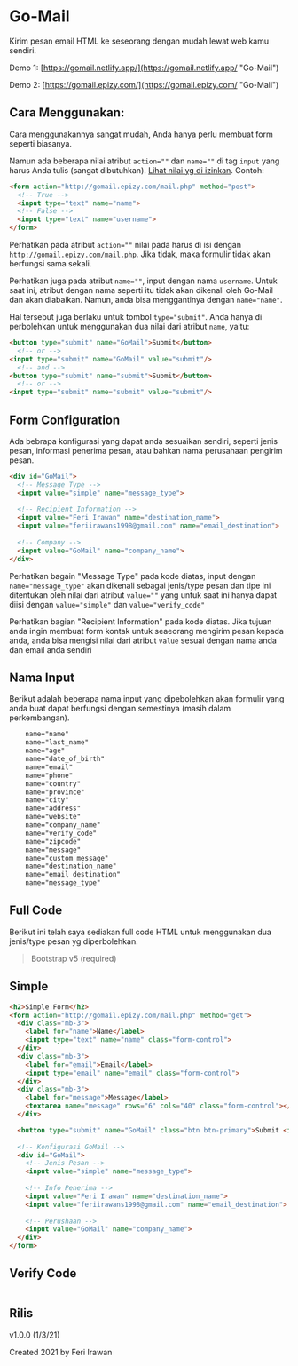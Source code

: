 # Go-Mail
Kirim pesan email HTML ke seseorang dengan mudah lewat web kamu sendiri.

Demo 1:
[https://gomail.netlify.app/](https://gomail.netlify.app/ "Go-Mail")

Demo 2:
[https://gomail.epizy.com/](https://gomail.epizy.com/ "Go-Mail")

## Cara Menggunakan:
Cara menggunakannya sangat mudah, Anda hanya perlu membuat form seperti biasanya.

Namun ada beberapa nilai atribut <code>action=""</code> dan <code>name=""</code> di tag <code>input</code> yang harus Anda tulis (sangat dibutuhkan). [Lihat nilai yg di izinkan](#nama-input). Contoh:

```html
<form action="http://gomail.epizy.com/mail.php" method="post">
  <!-- True --> 
  <input type="text" name="name">
  <!-- False --> 
  <input type="text" name="username">
</form>
``` 
Perhatikan pada atribut <code>action=""</code> nilai pada harus di isi dengan <code>http://gomail.epizy.com/mail.php</code>. Jika tidak, maka formulir tidak akan berfungsi sama sekali.

Perhatikan juga pada atribut <code>name=""</code>, input dengan nama <code>username</code>. Untuk saat ini, atribut dengan nama seperti itu tidak akan dikenali oleh Go-Mail dan akan diabaikan. Namun, anda bisa menggantinya dengan <code>name="name"</code>.

Hal tersebut juga berlaku untuk tombol <code>type="submit"</code>. Anda hanya di perbolehkan untuk menggunakan dua nilai dari atribut <code>name</code>, yaitu:
```html   
<button type="submit" name="GoMail">Submit</button>
  <!-- or --> 
<input type="submit" name="GoMail" value="submit"/>
  <!-- and --> 
<button type="submit" name="submit">Submit</button>
  <!-- or --> 
<input type="submit" name="submit" value="submit"/>
```
## Form Configuration
Ada bebrapa konfigurasi yang dapat anda sesuaikan sendiri, seperti jenis pesan, informasi penerima pesan, atau bahkan nama perusahaan pengirim pesan.
```html
<div id="GoMail">
  <!-- Message Type -->
  <input value="simple" name="message_type">
  
  <!-- Recipient Information -->
  <input value="Feri Irawan" name="destination_name">
  <input value="feriirawans1998@gmail.com" name="email_destination">
  
  <!-- Company -->
  <input value="GoMail" name="company_name">
</div>
```

Perhatikan bagain "Message Type" pada kode diatas, input dengan <code>name="message_type"</code> akan dikenali sebagai jenis/type pesan dan tipe ini ditentukan oleh nilai dari atribut <code>value=""</code> yang untuk saat ini hanya dapat diisi dengan <code>value="simple"</code> dan <code>value="verify_code"</code> 

Perhatikan bagian "Recipient Information" pada kode diatas. Jika tujuan anda ingin membuat form kontak untuk seaeorang mengirim pesan kepada anda, anda bisa mengisi nilai dari atribut <code>value</code> sesuai dengan nama anda dan email anda sendiri


## Nama Input
Berikut adalah beberapa nama input yang dipebolehkan akan formulir yang anda buat dapat berfungsi dengan semestinya (masih dalam perkembangan).
```html    
    name="name"
    name="last_name"
    name="age"
    name="date_of_birth"
    name="email"
    name="phone"
    name="country"
    name="province"
    name="city"
    name="address"
    name="website"
    name="company_name"
    name="verify_code"
    name="zipcode"
    name="message"
    name="custom_message"
    name="destination_name"
    name="email_destination"
    name="message_type"
```

## Full Code
Berikut ini telah saya sediakan full code HTML untuk menggunakan dua jenis/type pesan yg diperbolehkan.

>Bootstrap v5 (required)

## Simple
```html
<h2>Simple Form</h2>
<form action="http://gomail.epizy.com/mail.php" method="get">
  <div class="mb-3">
    <label for="name">Name</label>
    <input type="text" name="name" class="form-control">
  </div>
  <div class="mb-3">
    <label for="email">Email</label>
    <input type="email" name="email" class="form-control">
  </div>
  <div class="mb-3">
    <label for="message">Message</label>
    <textarea name="message" rows="6" cols="40" class="form-control"></textarea>
  </div>

  <button type="submit" name="GoMail" class="btn btn-primary">Submit <i class="fas fa-paper-plane"></i></button>
 
  <!-- Konfigurasi GoMail -->
  <div id="GoMail">
    <!-- Jenis Pesan -->
    <input value="simple" name="message_type">
    
    <!-- Info Penerima -->
    <input value="Feri Irawan" name="destination_name">
    <input value="feriirawans1998@gmail.com" name="email_destination">
    
    <!-- Perushaan -->
    <input value="GoMail" name="company_name">
  </div>
</form>
```

## Verify Code
```html

```
## Rilis
v1.0.0 (1/3/21)

Created 2021 by Feri Irawan